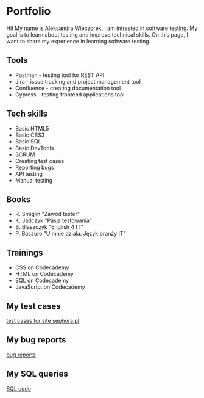 # Portfolio

Hi! My name is Aleksandra Wieczorek.
I am intrested in software testing.
My goal is to learn about testing and improve technical skills.
On this page, I want to share my experience in learning software testing.

## Tools

- Postman - testing tool for REST API
- Jira - issue tracking and project management tool
- Confluence - creating documentation tool
- Cypress - testing frontend applications tool

## Tech skills

- Basic HTML5
- Basic CSS3
- Basic SQL
- Basic DevTools
- SCRUM
- Creating test cases
- Reporting bugs
- API testing
- Manual testing

## Books

- R. Smiglin "Zawód tester"
- K. Jadczyk "Pasja testowania"
- B. Błaszczyk "English 4 IT"
- P. Baszuro "U mnie działa. Język branży IT"

## Trainings

- CSS on Codecademy
- HTML on Codecademy
- SQL on Codecademy
- JavaScript on Codecademy

## My test cases

[test cases for site sephora.pl](Przypadki%20testowe%20dla%20strony%20sephora.pl%20-%20Arkusz1.pdf)

## My bug reports

[bug reports](Zgłoszenia%20błędów%20-%20Arkusz1.pdf)

## My SQL queries
[SQL code](kod.sql)